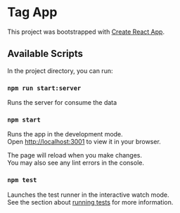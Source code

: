 # Tag App

This project was bootstrapped with [Create React App](https://github.com/facebook/create-react-app).

## Available Scripts

In the project directory, you can run:

### `npm run start:server`
Runs the server for consume the data

### `npm start`

Runs the app in the development mode.\
Open [http://localhost:3001](http://localhost:3001) to view it in your browser.

The page will reload when you make changes.\
You may also see any lint errors in the console.

### `npm test`

Launches the test runner in the interactive watch mode.\
See the section about [running tests](https://facebook.github.io/create-react-app/docs/running-tests) for more information.
